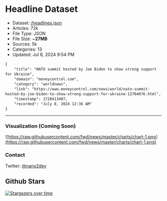 # Headline Dataset

- Dataset: [/headlines.json](https://raw.githubusercontent.com/fwd/news/master/headlines.json) 
- Articles: 72k
- File Type: JSON
- File Size: ~**27MB**
- Sources: 5k
- Categories: 13
- Updated: Jul 8, 2024 9:54 PM

```
{
    "title": "NATO summit hosted by Joe Biden to show strong support for Ukraine",
    "domain": "moneycontrol.com",
    "category": "worldnews",
    "link": "https://www.moneycontrol.com/news/world/nato-summit-hosted-by-joe-biden-to-show-strong-support-for-ukraine-12764076.html",
    "timestamp": 1720413407,
    "recorded": "July 8, 2024 12:36 AM"
}
```

---

### Visualization (Coming Soon)

![https://raw.githubusercontent.com/fwd/news/master/charts/chart-1.png](https://raw.githubusercontent.com/fwd/news/master/charts/chart-1.png)

### Contact 

Twitter: [@nano2dev](https://twitter.com/nano2dev)

## Github Stars

[![Stargazers over time](https://starchart.cc/fwd/news.svg)](https://starchart.cc/fwd/news)
